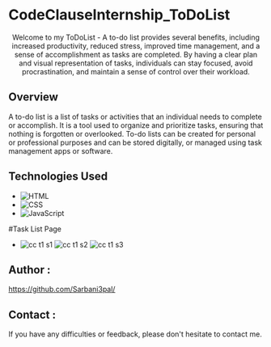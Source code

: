 # CodeClauseInternship_ToDoList
<p align ="center">Welcome to my ToDoList -  A to-do list  provides several benefits, including increased productivity, reduced stress, improved time management, and a sense of accomplishment as tasks are completed. By having a clear plan and visual representation of tasks, individuals can stay focused, avoid procrastination, and maintain a sense of control over their workload.
  
## Overview

A to-do list is a list of tasks or activities that an individual needs to complete or accomplish. It is a tool used to organize and prioritize tasks, ensuring that nothing is forgotten or overlooked. To-do lists can be created for personal or professional purposes and can be stored digitally, or managed using task management apps or software.

## Technologies Used
- ![HTML](https://img.shields.io/badge/HTML-Code-orange?style=flat-square&logo=html5)
- ![CSS](https://img.shields.io/badge/CSS-Styles-blue?style=flat-square&logo=css3)
- ![JavaScript](https://img.shields.io/badge/JavaScript-Logic-yellow?style=flat-square&logo=javascript)

#Task List Page 

- ![cc  t1 s1 ](https://github.com/Sarbani3pal/CodeClauseInternship_ToDoList/assets/106859451/f46e1cc7-634e-49f6-bde8-14dd00a4b534)
![cc t1 s2](https://github.com/Sarbani3pal/CodeClauseInternship_ToDoList/assets/106859451/38e5980d-746b-4daf-a76e-f6e9309faefb)
![cc t1 s3](https://github.com/Sarbani3pal/CodeClauseInternship_ToDoList/assets/106859451/a44f7ef7-c428-4e75-8054-1962b4e97b7e)

## Author :

https://github.com/Sarbani3pal/

## Contact :

If you have any difficulties or feedback, please don't hesitate to contact me. 

